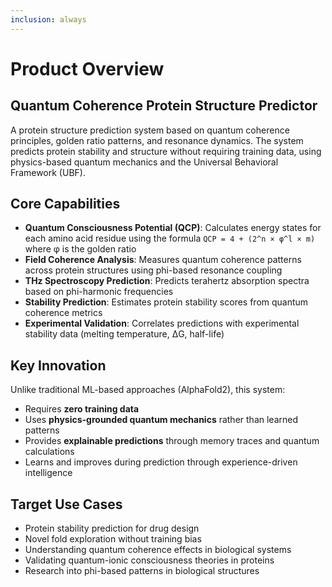 ```yaml
---
inclusion: always
---
```


# Product Overview

## Quantum Coherence Protein Structure Predictor

A protein structure prediction system based on quantum coherence principles, golden ratio patterns, and resonance dynamics. The system predicts protein stability and structure without requiring training data, using physics-based quantum mechanics and the Universal Behavioral Framework (UBF).

## Core Capabilities

- **Quantum Consciousness Potential (QCP)**: Calculates energy states for each amino acid residue using the formula `QCP = 4 + (2^n × φ^l × m)` where φ is the golden ratio
- **Field Coherence Analysis**: Measures quantum coherence patterns across protein structures using phi-based resonance coupling
- **THz Spectroscopy Prediction**: Predicts terahertz absorption spectra based on phi-harmonic frequencies
- **Stability Prediction**: Estimates protein stability scores from quantum coherence metrics
- **Experimental Validation**: Correlates predictions with experimental stability data (melting temperature, ΔG, half-life)

## Key Innovation

Unlike traditional ML-based approaches (AlphaFold2), this system:
- Requires **zero training data**
- Uses **physics-grounded quantum mechanics** rather than learned patterns
- Provides **explainable predictions** through memory traces and quantum calculations
- Learns and improves during prediction through experience-driven intelligence

## Target Use Cases

- Protein stability prediction for drug design
- Novel fold exploration without training bias
- Understanding quantum coherence effects in biological systems
- Validating quantum-ionic consciousness theories in proteins
- Research into phi-based patterns in biological structures
